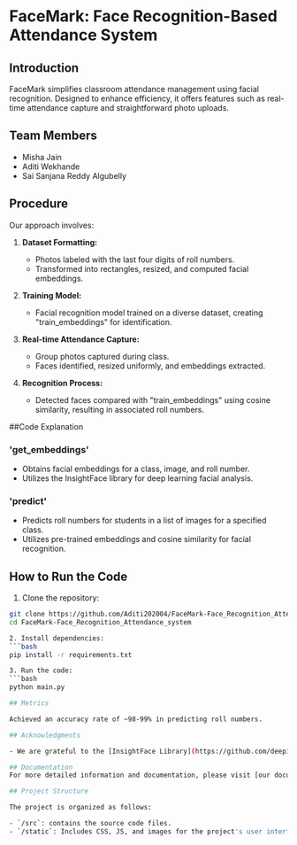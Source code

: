 # FaceMark: Face Recognition-Based Attendance System

## Introduction

FaceMark simplifies classroom attendance management using facial recognition. Designed to enhance efficiency, it offers features such as real-time attendance capture and straightforward photo uploads.

## Team Members
- Misha Jain
- Aditi Wekhande
- Sai Sanjana Reddy Algubelly

## Procedure

  Our approach involves:
  1. **Dataset Formatting:**
     - Photos labeled with the last four digits of roll numbers.
     - Transformed into rectangles, resized, and computed facial embeddings.

  2. **Training Model:**
     - Facial recognition model trained on a diverse dataset, creating "train_embeddings" for identification.

  3. **Real-time Attendance Capture:**
     - Group photos captured during class.
     - Faces identified, resized uniformly, and embeddings extracted.

  4. **Recognition Process:**
     - Detected faces compared with "train_embeddings" using cosine similarity, resulting in associated roll numbers.

  ##Code Explanation

  ### 'get_embeddings'
  - Obtains facial embeddings for a class, image, and roll number.
  - Utilizes the InsightFace library for deep learning facial analysis.
 
  ### 'predict'
  - Predicts roll numbers for students in a list of images for a specified class.
  - Utilizes pre-trained embeddings and cosine similarity for facial recognition.
 
  ## How to Run the Code
  
  1. Clone the repository:
   ```bash
   git clone https://github.com/Aditi202004/FaceMark-Face_Recognition_Attendance_system.git
   cd FaceMark-Face_Recognition_Attendance_system

  2. Install dependencies:
   ```bash
   pip install -r requirements.txt

  3. Run the code:
   ```bash
   python main.py
   
  ## Metrics

  Achieved an accuracy rate of ~98-99% in predicting roll numbers.

  ## Acknowledgments

  - We are grateful to the [InsightFace Library](https://github.com/deepinsight/insightface) for providing essential functionalities for facial analysis.

  ## Documentation
  For more detailed information and documentation, please visit [our documentation site](https://drive.google.com/file/d/1jNqSTrCi3ptIsSJYmodz61FPyA6tJzWB/view?usp=sharing).
 
  ## Project Structure

  The project is organized as follows:

  - `/src`: contains the source code files.
  - `/static`: Includes CSS, JS, and images for the project's user interface.
   
  
